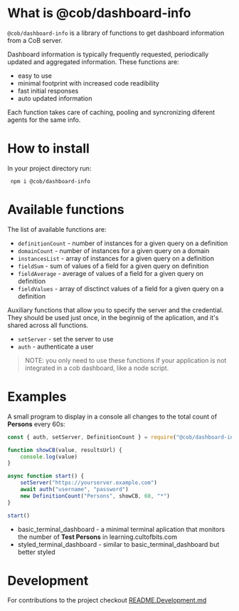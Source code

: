 # What is @cob/dashboard-info

`@cob/dashboard-info` is a library of functions to get dashboard information from a CoB server.

Dashboard information is typically frequently requested, periodically updated and aggregated information.
These functions are:
 * easy to use
 * minimal footprint with increased code readibility 
 * fast initial responses
 * auto updated information

Each function takes care of caching, pooling and syncronizing diferent agents for the same info.

# How to install

In your project directory run:

```
 npm i @cob/dashboard-info
````

# Available functions

The list of available functions are:
* `definitionCount` - number of instances for a given query on a definition
* `domainCount` - number of instances for a given query on a domain
* `instancesList` - array of instances for a given query on a definition
* `fieldSum` - sum of values of a field for a given query on definition
* `fieldAverage` - average of values of a field for a given query on definition
* `fieldValues` - array of disctinct values of a field for a given query on a definition


Auxiliary functions that allow you to specify the server and the credential. They should be used just once, in the beginnig of the aplication, and it's shared across all functions.
* `setServer` - set the server to use
* `auth` - authenticate a user
> NOTE: you only need to use these functions if your application is not integrated in a cob dashboard, like a node script.



# Examples

A small program to display in a console all changes to the total count of **Persons** every 60s:

```javascript
const { auth, setServer, DefinitionCount } = require("@cob/dashboard-info")

function showCB(value, resultsUrl) {
    console.log(value)
}

async function start() {
    setServer("https://yourserver.example.com")
    await auth("username", "password")
    new DefinitionCount("Persons", showCB, 60, "*")
}

start()
```

 * basic_terminal_dashboard - a minimal terminal aplication that monitors the number of **Test Persons** in learning.cultofbits.com
 * styled_terminal_dashboard - similar to basic_terminal_dashboard but better styled

# Development
For contributions to the project checkout [README.Development.md](./README.Development.md)